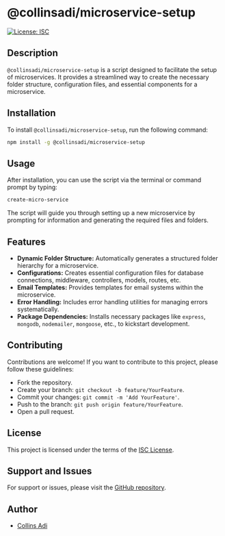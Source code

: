 # @collinsadi/microservice-setup

[![License: ISC](https://img.shields.io/badge/License-ISC-blue.svg)](https://opensource.org/licenses/ISC)

## Description

`@collinsadi/microservice-setup` is a script designed to facilitate the setup of microservices. It provides a streamlined way to create the necessary folder structure, configuration files, and essential components for a microservice.

## Installation

To install `@collinsadi/microservice-setup`, run the following command:

```bash
npm install -g @collinsadi/microservice-setup
```

## Usage

After installation, you can use the script via the terminal or command prompt by typing:

```bash
create-micro-service
```

The script will guide you through setting up a new microservice by prompting for information and generating the required files and folders.

## Features

- **Dynamic Folder Structure:** Automatically generates a structured folder hierarchy for a microservice.
- **Configurations:** Creates essential configuration files for database connections, middleware, controllers, models, routes, etc.
- **Email Templates:** Provides templates for email systems within the microservice.
- **Error Handling:** Includes error handling utilities for managing errors systematically.
- **Package Dependencies:** Installs necessary packages like `express`, `mongodb`, `nodemailer`, `mongoose`, etc., to kickstart development.

## Contributing

Contributions are welcome! If you want to contribute to this project, please follow these guidelines:
- Fork the repository.
- Create your branch: `git checkout -b feature/YourFeature`.
- Commit your changes: `git commit -m 'Add YourFeature'`.
- Push to the branch: `git push origin feature/YourFeature`.
- Open a pull request.

## License

This project is licensed under the terms of the [ISC License](https://opensource.org/licenses/ISC).

## Support and Issues

For support or issues, please visit the [GitHub repository](https://github.com/collinsadi/microservice-setup/issues).

## Author

- [Collins Adi](https://github.com/collinsadi)

